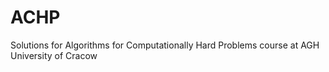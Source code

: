 # ACHP
Solutions for Algorithms for Computationally Hard Problems course at AGH University of Cracow
